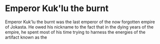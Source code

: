 # Emperor Kuk'lu the burnt

Emperor Kuk'lu the burnt was the last emperor of the now forgotten empire of Jokasta. He owed his nickname to the fact that in the dying years of the empire, he spent most of his time trying to harness the energies of the artifact known as the 